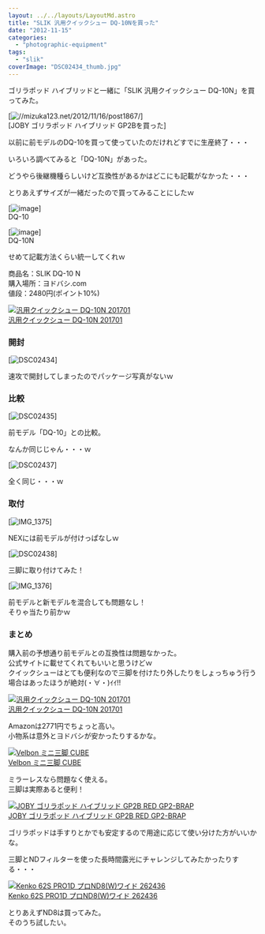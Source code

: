 ```yaml
---
layout: ../../layouts/LayoutMd.astro
title: "SLIK 汎用クイックシュー DQ-10Nを買った"
date: "2012-11-15"
categories: 
  - "photographic-equipment"
tags: 
  - "slik"
coverImage: "DSC02434_thumb.jpg"
---
```


ゴリラポッド ハイブリッドと一緒に「SLIK 汎用クイックシュー DQ-10N」を買ってみた。

[![//mizuka123.net/2012/11/16/post1867/](http://capture.heartrails.com/200x150/cool?//mizuka123.net/2012/11/16/post1867/ "Now Capturing...")]  
[JOBY ゴリラポッド ハイブリッド GP2Bを買った]

以前に前モデルのDQ-10を買って使っていたのだけれどすでに生産終了・・・

いろいろ調べてみると「DQ-10N」があった。 

どうやら後継機種らしいけど互換性があるかはどこにも記載がなかった・・・

とりあえずサイズが一緒だったので買ってみることにしたｗ

[![image](/wp/images/image_thumb4.png "image")]  
DQ-10

[![image](/wp/images/image_thumb6.png "image")]  
DQ-10N

せめて記載方法くらい統一してくれｗ

商品名：SLIK DQ-10 N  
購入場所：ヨドバシ.com  
値段：2480円(ポイント10%)

[![汎用クイックシュー DQ-10N 201701](/wp/images/41DwUkJ4YhL._SL160_.jpg)  
汎用クイックシュー DQ-10N 201701  
](https://www.amazon.co.jp/exec/obidos/ASIN/B009GVSPZ6/mizuka123-22/ref=nosim)

### 開封

[![DSC02434](/wp/images/DSC02434_thumb.jpg "DSC02434")]

速攻で開封してしまったのでパッケージ写真がないｗ

### 比較

[![DSC02435](/wp/images/DSC02435_thumb.jpg "DSC02435")]

前モデル「DQ-10」との比較。

なんか同じじゃん・・・ｗ

[![DSC02437](/wp/images/DSC02437_thumb.jpg "DSC02437")]

全く同じ・・・ｗ

### 取付

[![IMG_1375](/wp/images/IMG_1375_thumb.jpg "IMG_1375")]

NEXには前モデルが付けっぱなしｗ

[![DSC02438](/wp/images/DSC02438_thumb.jpg "DSC02438")]

三脚に取り付けてみた！

[![IMG_1376](/wp/images/IMG_1376_thumb.jpg "IMG_1376")]

前モデルと新モデルを混合しても問題なし！  
そりゃ当たり前かｗ

### まとめ

購入前の予想通り前モデルとの互換性は問題なかった。  
公式サイトに載せてくれてもいいと思うけどｗ  
クイックシューはとても便利なので三脚を付けたり外したりをしょっちゅう行う場合はあったほうが絶対(・∀・)ｲｲ!!

[![汎用クイックシュー DQ-10N 201701](/wp/images/41DwUkJ4YhL._SL160_.jpg)  
汎用クイックシュー DQ-10N 201701  
](https://www.amazon.co.jp/exec/obidos/ASIN/B009GVSPZ6/mizuka123-22/ref=nosim)

Amazonは2771円でちょっと高い。  
小物系は意外とヨドバシが安かったりするかな。

[![Velbon ミニ三脚 CUBE](/wp/images/41AlUOyDNOL._SL160_.jpg)  
Velbon ミニ三脚 CUBE  
](https://www.amazon.co.jp/exec/obidos/ASIN/B004AFCFGI/mizuka123-22/ref=nosim)

ミラーレスなら問題なく使える。  
三脚は実際あると便利！

[![JOBY ゴリラポッド ハイブリッド GP2B RED GP2-BRAP](/wp/images/414Fpny209L._SL160_.jpg)  
JOBY ゴリラポッド ハイブリッド GP2B RED GP2-BRAP  
](https://www.amazon.co.jp/exec/obidos/ASIN/B005ZY7U68/mizuka123-22/ref=nosim)

ゴリラポッドは手すりとかでも安定するので用途に応じて使い分けた方がいいかな。

三脚とNDフィルターを使った長時間露光にチャレンジしてみたかったりする・・・

[![Kenko 62S PRO1D プロND8(W)ワイド 262436](/wp/images/316QZl0VJQL._SL160_.jpg)  
Kenko 62S PRO1D プロND8(W)ワイド 262436  
](https://www.amazon.co.jp/exec/obidos/ASIN/B000PJ58VC/mizuka123-22/ref=nosim)

とりあえずND8は買ってみた。  
そのうち試したい。
